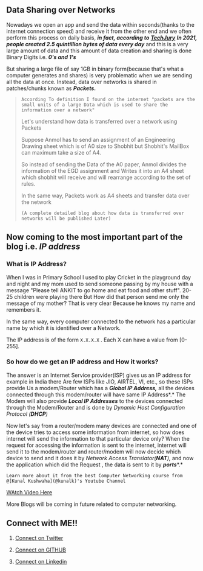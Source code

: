 ## Data Sharing over Networks

Nowadays we open an app and send the data within seconds(thanks to the internet connection speed) and receive it from the other end and we often perform this process on daily basis, ***in fact, according to*** [***TechJury***](https://techjury.net/blog/how-much-data-is-created-every-day/#:~:text=Given%20how%20much%20data%20is,1.145%20trillion%20MB%20per%20day.) ***In 2021, people created 2.5 quintillion bytes of data every day*** and this is a very large amount of data and this amount of data creation and sharing is done Binary Digits i.e. ***0's and 1's***

But sharing a large file of say 1GB in binary form(because that's what a computer generates and shares) is very problematic when we are sending all the data at once. Instead, data over networks is shared in patches/chunks known as ***Packets.***

> `According To definition I found on the internet "packets are the small units of a large Data which is used to share the information over a network"`
> 
> Let's understand how data is transferred over a network using Packets
> 
> Suppose Anmol has to send an assignment of an Engineering Drawing sheet which is of A0 size to Shobhit but Shobhit's MailBox can maximum take a size of A4.
> 
> So instead of sending the Data of the A0 paper, Anmol divides the information of the EGD assignment and Writes it into an A4 sheet which shobhit will receive and will rearrange according to the set of rules.
> 
> In the same way, Packets work as A4 sheets and transfer data over the network
> 
> `(A complete detailed blog about how data is transferred over networks will be published Later)`

## **Now coming to the most important part of the blog i.e.** ***IP address***



### What is IP Address?

When I was in Primary School I used to play Cricket in the playground day and night and my mom used to send someone passing by my house with a message "Please tell ANKIT to go home and eat food and other stuff". 20-25 children were playing there But How did that person send me only the message of my mother? That is very clear Because he knows my name and remembers it.

In the same way, every computer connected to the network has a particular name by which it is identified over a Network.

The IP address is of the form `X.X.X.X` . Each X can have a value from \[0-255\].

### So how do we get an IP address and How it works?

The answer is an Internet Service provider(ISP) gives us an IP address for example in India there Are few ISPs like JIO, AIRTEL, VI, etc., so these ISPs provide Us a modem/Router which has a ***Global IP Address,*** all the devices connected through this modem/router will have same IP Address*.* The Modem will also provide ***Local IP Addresses*** to the devices connected through the Modem/Router and is done by *Dynamic Host Configuration Protocol (****DHCP****)*

Now let's say from a router/modem many devices are connected and one of the device tries to access some information from internet, so how does internet will send the information to that particular device only? When the request for accessing the information is sent to the internet, internet will send it to the modem/router and router/modem will now decide which device to send and it does it by *Network Access Translator(****NAT****),* and now the application which did the Request , the data is sent to it by ***ports****.*

`Learn more about it from the best Computer Networking course from @[Kunal Kushwaha](@kunalk)'s Youtube Channel`

[WAtch Video Here](https://youtu.be/IPvYjXCsTg8)

More Blogs will be coming in future related to computer networking.

## Connect with ME!!

1.  [Connect on Twitter](https://twitter.com/AnkitMishraexe)
    
2.  [Connect on GITHUB](https://github.com/ankitmrmishra)
    
3.  [Connect on Linkedin](https://linkedin.com/in/ankitmishra1106)
